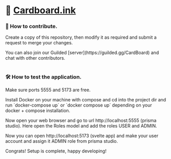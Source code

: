 # 📄 [Cardboard.ink](https://Cardboard.ink)

<p align="center"><h3>🐛 How to contribute.</h3></p>

<p align="left" size="5">Create a copy of this repository, then modify it as required and submit a request to merge your changes.</p>

<p align="left">You can also join our Guilded [server](https://guilded.gg/CardBoard) and chat with other contributors.</p>

#

<p align="center"><h3>🛠️ How to test the application.</h3></p>

<p align="left">Make sure ports 5555 and 5173 are free.</p>

<p align="left">Install Docker on your machine with compose and cd into the project dir and run `docker-compose up` or `docker compose up` depending on your docker + compose installation.</p>

<p align="left">Now open your web browser and go to url http://localhost:5555 (prisma studio). Here open the Roles model and add the roles USER and ADMIN. </p>

<p align="left">Now you can open http://localhost:5173 (svelte app) and make your user account and assign it ADMIN role from prisma studio.</p>

<p align="left">Congrats! Setup is complete, happy developing!</p>

#
